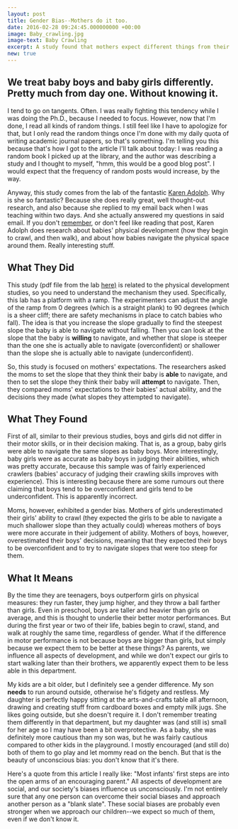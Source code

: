 ```yaml
---
layout: post
title: Gender Bias--Mothers do it too.
date: 2016-02-28 09:24:45.000000000 +00:00
image: Baby_crawling.jpg
image-text: Baby Crawling
excerpt: A study found that mothers expect different things from their girls and their boys&mdash;when it comes to their motor skills.
new: true
---
```


## We treat baby boys and baby girls differently. Pretty much from day one. Without knowing it.
I tend to go on tangents. Often. I was really fighting this tendency while I was doing the Ph.D., because I needed to focus. However, now that I'm done, I read all kinds of random things. I still feel like I have to apologize for that, but I only read the random things once I'm done with my daily quota of writing academic journal papers, so that's something. I'm telling you this because that's how I got to the article I'll talk about today: I was reading a random book I picked up at the library, and the author was describing a study and I thought to myself, "hmm, this would be a good blog post". I would expect that the frequency of random posts would increase, by the way.

Anyway, this study comes from the lab of the fantastic [Karen Adolph](https://psych.nyu.edu/adolph/). Why is she so fantastic? Because she does really great, well thought-out research, and also because she replied to my email back when I was teaching within two days. And she actually answered my questions in said email. If you don't [remember](https://galpod.com/on-affordances-and-raising-the-bar), or don't feel like reading that post, Karen Adolph does research about babies' physical development (how they begin to crawl, and then walk), and about how babies navigate the physical space around them. Really interesting stuff.

## What They Did
This study (pdf file from the lab [here)](https://psych.nyu.edu/adolph/publications/2000Mondschein%20E%20R%20Adolph%20K%20E%20%20TamisLeMonda%20C%20S-Gender%20bias%20in%20mothers%20expectations%20about%20infant%20crawling.pdf) is related to the physical development studies, so you need to understand the mechanism they used. Specifically, this lab has a platform with a ramp. The experimenters can adjust the angle of the ramp from 0 degrees (which is a straight plank) to 90 degrees (which is a sheer cliff; there are safety mechanisms in place to catch babies who fall). The idea is that you increase the slope gradually to find the steepest slope the baby is able to navigate without falling. Then you can look at the slope that the baby is **willing** to navigate, and whether that slope is steeper than the one she is actually able to navigate (overconfident) or shallower than the slope she is actually able to navigate (underconfident).

So, this study is focused on mothers' expectations. The researchers asked the moms to set the slope that they think their baby is **able** to navigate, and then to set the slope they think their baby will **attempt** to navigate. Then, they compared moms' expectations to their babies' actual ability, and the decisions they made (what slopes they attempted to navigate).

## What They Found
First of all, similar to their previous studies, boys and girls did not differ in their motor skills, or in their decision making. That is, as a group, baby girls were able to navigate the same slopes as baby boys. More interestingly, baby girls were as accurate as baby boys in judging their abilities, which was pretty accurate, because this sample was of fairly experienced crawlers (babies' accuracy of judging their crawling skills improves with experience). This is interesting because there are some rumours out there claiming that boys tend to be overconfident and girls tend to be underconfident. This is apparently incorrect.

Moms, however, exhibited a gender bias. Mothers of girls underestimated their girls' ability to crawl (they expected the girls to be able to navigate a much shallower slope than they actually could) whereas mothers of boys were more accurate in their judgement of ability. Mothers of boys, however, overestimated their boys' decisions, meaning that they expected their boys to be overconfident and to try to navigate slopes that were too steep for them.

## What It Means
By the time they are teenagers, boys outperform girls on physical measures: they run faster, they jump higher, and they throw a ball farther than girls. Even in preschool, boys are taller and heavier than girls on average, and this is thought to underlie their better motor performances. But during the first year or two of their life, babies begin to crawl, stand, and walk at roughly the same time, regardless of gender. What if the difference in motor performance is not because boys are bigger than girls, but simply because we expect them to be better at these things? As parents, we influence all aspects of development, and while we don't expect our girls to start walking later than their brothers, we apparently expect them to be less able in this department.

My kids are a bit older, but I definitely see a gender difference. My son **needs** to run around outside, otherwise he's fidgety and restless. My daughter is perfectly happy sitting at the arts-and-crafts table all afternoon, drawing and creating stuff from cardboard boxes and empty milk jugs. She likes going outside, but she doesn't require it. I don't remember treating them differently in that department, but my daughter was (and still is) small for her age so I may have been a bit overprotective. As a baby, she was definitely more cautious than my son was, but he was fairly cautious compared to other kids in the playground. I mostly encouraged (and still do) both of them to go play and let mommy read on the bench. But that is the beauty of unconscious bias: you don't know that it's there.  

Here's a quote from this article I really like: "Most infants' first steps are into the open arms of an encouraging parent." All aspects of development are social, and our society's biases influence us unconsciously. I'm not entirely sure that any one person can overcome their social biases and approach another person as a "blank slate". These social biases are probably even stronger when we approach our children--we expect so much of them, even if we don't know it.
